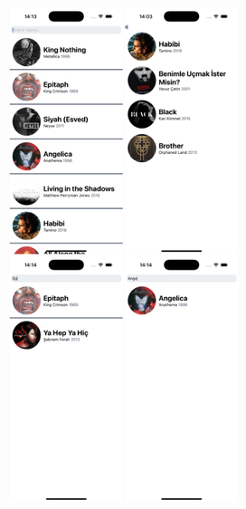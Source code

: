 <p align="center">
  <img src="./src/screenshots/screen1.png" alt="Ekran 1" width="200"/>
  <img src="./src/screenshots/screen2.png" alt="Ekran 2" width="200"/>
  <img src="./src/screenshots/screen3.png" alt="Ekran 3" width="200"/>
  <img src="./src/screenshots/screen4.png" alt="Ekran 4" width="200"/>
</p>

